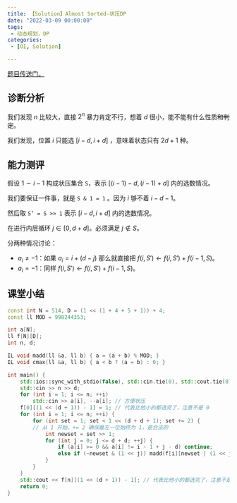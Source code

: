 ```yaml
---
title: 【Solution】Almost Sorted-状压DP
date: "2022-03-09 00:00:00"
tags:
 - 动态规划，DP
categories:
 - [OI, Solution]

---
```


[题目传送门。](https://atcoder.jp/contests/arc132/tasks/arc132_c)

<!--more-->

## 诊断分析

我们发现 $n$ 比较大，直接 $2^n$ 暴力肯定不行，想着 $d$ 很小，能不能有什么性质~~和判定~~。

我们发现，位置 $i$ 只能选 $[i-d,i+d]$ ，意味着状态只有 $2d+1$ 种。

## 能力测评

假设 $1 \sim i-1$ 构成状压集合 $\texttt{S}$，表示 $[(i-1)-d,(i-1)+d]$ 内的选数情况。

我们要保证一件事，就是 $\texttt{S & 1 = 1}$  。因为 $i$ 够不着 $i-d-1$。

然后取 $\texttt{S' = S >> 1}$ 表示  $[i-d,i+d]$ 内的选数情况。

在进行内层循环 $j\in [0,d+d]$。必须满足 $j \notin S$。

分两种情况讨论：

- $a_i\neq -1$：如果 $a_i=i+(d-j)$ 那么就直接把 $f(i,S')\leftarrow f(i,S')+f(i-1,S)$。
- $a_i=-1$：同样 $f(i,S')\leftarrow f(i,S')+f(i-1,S)$。

## 课堂小结

```cpp
const int N = 514, D = (1 << (1 + 4 + 5 + 1)) + 4;
const ll MOD = 998244353;

int a[N];
ll f[N][D];
int n, d;

IL void madd(ll &a, ll b) { a = (a + b) % MOD; }
IL void cmax(ll &a, ll b) { a < b ? (a = b) : 0; }

int main() {
	std::ios::sync_with_stdio(false), std::cin.tie(0), std::cout.tie(0);
	std::cin >> n >> d;
	for (int i = 1; i <= n; ++i)
		std::cin >> a[i], --a[i]; // 方便状压
	f[0][(1 << (d + 1)) - 1] = 1; // 代表比他小的都选完了，注意不是 0
	for (int i = 1; i <= n; ++i) {
		for (int set = 1; set < 1 << (d + d + 1); set += 2) {
		// 从 1 开始，+= 2 确保最左一位始终为 1，是合法的
			int newset = set >> 1;
			for (int j = 0; j <= d + d; ++j) {
				if (a[i] >= 0 && a[i] != i - 1 + j - d) continue;
				else if (~newset & (1 << j)) madd(f[i][newset | (1 << j)], f[i - 1][set]);
			}
		}
	}
	std::cout << f[n][(1 << (d + 1)) - 1]; // 代表比他小的都选完了，注意不是 0
	return 0;
}
```

